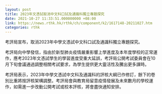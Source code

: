 ```yaml
---
layout: post
title: 2023年文憑試取消中文科口試及通識科獨立專題探究
date: 2021-10-27 11:33:51.000000000 +08:00
link: https://news.rthk.hk/rthk/ch/component/k2/1617148-20211027.htm
categories: rthk
---
```


考評局宣布，取消2023年中學文憑試中文科口試及通識科獨立專題探究。

考評局向中學發信，指由於新型肺炎疫情嚴重影響上學進度及本年度學校的正常運作，應考2023年文憑試學生的學習進度受重大延誤，考評局公開考試委員會在10月下旬會議通過調整相關考試要求，為學生提供更大靈活性及騰出更多課時。

考評局表示，2023年中學文憑試中文科及通識科的評核大綱已作修訂，餘下的卷別比重將按評核架構調整。考評局會與教育局留意疫情發展及未來數月的學校運作，如需進一步改動公開考試或校本評核，將會盡快通知安排。
